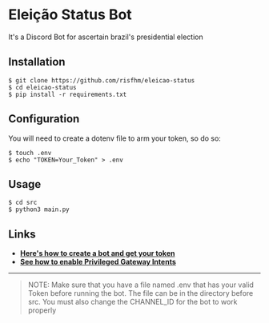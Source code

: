 # Eleição Status Bot

It's a Discord Bot for ascertain brazil's presidential election 

## Installation

```shell
$ git clone https://github.com/risfhm/eleicao-status
$ cd eleicao-status
$ pip install -r requirements.txt
```

## Configuration

You will need to create a dotenv file to arm your token, so do so:

```shell
$ touch .env
$ echo "TOKEN=Your_Token" > .env
```

## Usage

```shell
$ cd src
$ python3 main.py
```

## Links

- **[Here's how to create a bot and get your token](https://discordpy.readthedocs.io/en/stable/discord.html)**
- **[See how to enable Privileged Gateway Intents](https://discordpy.readthedocs.io/en/stable/intents.html)**

---

> NOTE: Make sure that you have a file named .env that has your valid Token before running the bot. The file can be in the directory before src. You must also change the CHANNEL_ID for the bot to work properly

